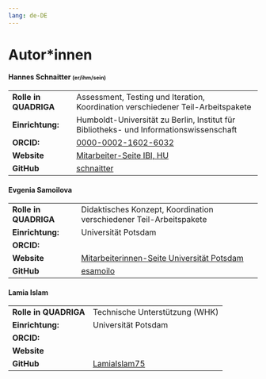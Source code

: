 ```yaml
---
lang: de-DE
---
```

# Autor\*innen

#### Hannes Schnaitter <span style="font-size:8pt">(er/ihm/sein)</span>

<table style="margin-left: 0">
<tr>
<td><b>Rolle in QUADRIGA</b></td>
<td>Assessment, Testing und Iteration, Koordination verschiedener Teil-Arbeitspakete</td>
</tr>
<tr>
<td><b>Einrichtung:</b></td>
<td>Humboldt-Universität zu Berlin, Institut für Bibliotheks- und Informationswissenschaft</td>
</tr>
<tr>
<td><b>ORCID:</b></td>
<td><a href="https://orcid.org/0000-0002-1602-6032">0000-0002-1602-6032</a></td>
</tr>
<tr>
<td><b>Website</b></td>
<td><a href="https://www.ibi.hu-berlin.de/de/institut/personen/schnaitter">Mitarbeiter-Seite IBI, HU</a></td>
</tr>
<tr>
<td><b>GitHub</b></td>
<td><a href="https://github.com/schnaitter">schnaitter</a></td>
</tr>
</table>

#### Evgenia Samoilova
<table style="margin-left: 0">
<tr>
<td><b>Rolle in QUADRIGA</b></td>
<td>Didaktisches Konzept, Koordination verschiedener Teil-Arbeitspakete</td>
</tr>
<tr>
<td><b>Einrichtung:</b></td>
<td>Universität Potsdam</td>
</tr>
<tr>
<td><b>ORCID:</b></td>
<td></td>
</tr>
<tr>
<td><b>Website</b></td>
<td><a href="https://www.uni-potsdam.de/de/multimedia/team/wissenschaftliches-personal/evgenia-samoilova-phd">Mitarbeiterinnen-Seite Universität Potsdam</td>
</tr>
<tr>
<td><b>GitHub</b></td>
<td><a href="https://github.com/esamoilo">esamoilo</a></td>
</tr>
</table>

#### Lamia Islam
<table style="margin-left: 0">
<tr>
<td><b>Rolle in QUADRIGA</b></td>
<td>Technische Unterstützung (WHK)</td>
</tr>
<tr>
<td><b>Einrichtung:</b></td>
<td>Universität Potsdam</td>
</tr>
<tr>
<td><b>ORCID:</b></td>
<td></td>
</tr>
<tr>
<td><b>Website</b></td>
<td></td>
</tr>
<tr>
<td><b>GitHub</b></td>
<td><a href="https://github.com/LamiaIslam75">LamiaIslam75</a></td>
</tr>
</table>
